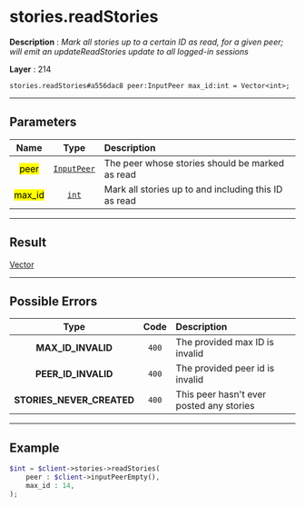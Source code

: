# stories.readStories

**Description** : *Mark all stories up to a certain ID as read, for a given peer; will emit an updateReadStories update to all logged\-in sessions*

**Layer** : 214

```tl
stories.readStories#a556dac8 peer:InputPeer max_id:int = Vector<int>;
```

---

## Parameters

| Name | Type | Description |
| :---: | :---: | :--- |
| <mark>peer</mark> | [`InputPeer`](type/InputPeer) | The peer whose stories should be marked as read |
| <mark>max_id</mark> | [`int`](type/int) | Mark all stories up to and including this ID as read |

---

## Result

[Vector<int>](type/int)

---

## Possible Errors

| Type | Code | Description |
| :---: | :---: | :--- |
| **MAX_ID_INVALID** | `400` | The provided max ID is invalid |
| **PEER_ID_INVALID** | `400` | The provided peer id is invalid |
| **STORIES_NEVER_CREATED** | `400` | This peer hasn't ever posted any stories |

---

## Example

```php
$int = $client->stories->readStories(
	peer : $client->inputPeerEmpty(),
	max_id : 14,
);
```